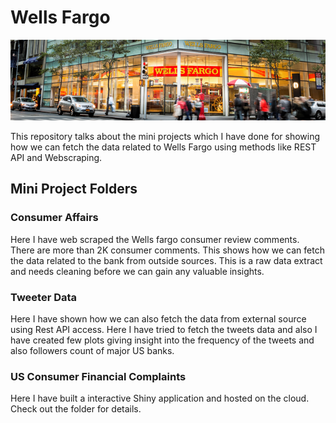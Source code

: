 # Wells Fargo

![](wellsfargo.png)

This repository talks about the mini projects which I have done for showing how we can fetch the data related to Wells Fargo using methods like REST API and Webscraping.

## Mini Project Folders

### Consumer Affairs

Here I have web scraped the Wells fargo consumer review comments. There are more than 2K consumer comments. This shows how we can fetch the data related to the bank from outside sources. This is a raw data extract and needs cleaning before we can gain any valuable insights.


### Tweeter Data

Here I have shown how we can also fetch the data from external source using Rest API access. Here I have tried to fetch the tweets data and also I have created few plots giving insight into the frequency of the tweets and also followers count of major US banks.


### US Consumer Financial Complaints

Here I have built a interactive Shiny application and hosted on the cloud. Check out the folder for details.


